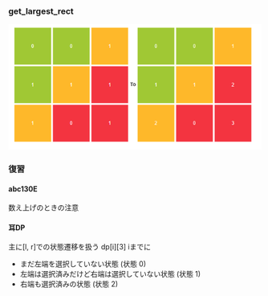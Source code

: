 ### get_largest_rect
![](./img/get_largest_rect_001.png)

### 復習
#### abc130E
数え上げのときの注意

#### 耳DP
主に[l, r]での状態遷移を扱う
dp[i][3]
iまでに
- まだ左端を選択していない状態 (状態 0)
- 左端は選択済みだけど右端は選択していない状態 (状態 1)
- 右端も選択済みの状態 (状態 2)

